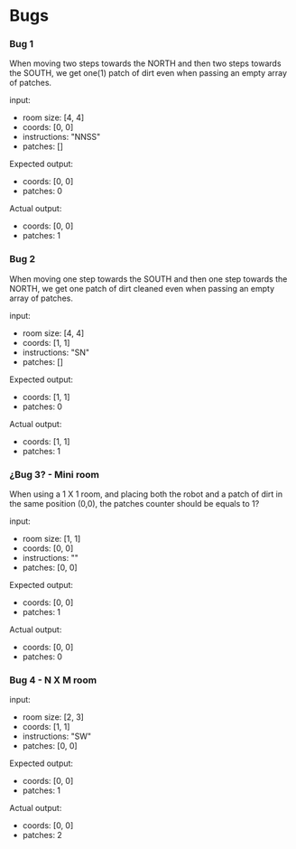 # Bugs

### Bug 1

When moving two steps towards the NORTH and then two steps towards the SOUTH, we get one(1) patch of dirt even when passing an empty array of patches. 

input:
- room size: [4, 4]
- coords: [0, 0]
- instructions: "NNSS"
- patches: []

Expected output:
  - coords: [0, 0]
  - patches: 0

Actual output:
  - coords: [0, 0]
  - patches: 1

### Bug 2

When moving one step towards the SOUTH and then one step towards the NORTH, we get one patch of dirt cleaned even when passing an empty array of patches. 

input:
- room size: [4, 4]
- coords: [1, 1]
- instructions: "SN"
- patches: []

Expected output:
  - coords: [1, 1]
  - patches: 0

Actual output:
  - coords: [1, 1]
  - patches: 1

### ¿Bug 3? - Mini room
When using a 1 X 1 room, and placing both the robot and a patch of dirt in the same position (0,0), the patches counter should be equals to 1?

input:
- room size: [1, 1]
- coords: [0, 0]
- instructions: ""
- patches: [0, 0]

Expected output:
  - coords: [0, 0]
  - patches: 1

Actual output:
  - coords: [0, 0]
  - patches: 0


### Bug 4 - N X M room

input:
- room size: [2, 3]
- coords: [1, 1]
- instructions: "SW"
- patches: [0, 0]

Expected output:
  - coords: [0, 0]
  - patches: 1

Actual output:
  - coords: [0, 0]
  - patches: 2
